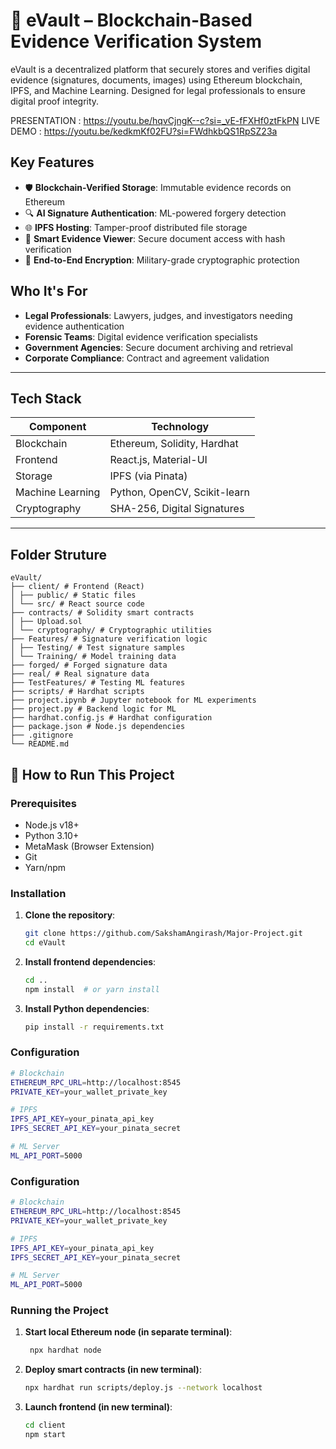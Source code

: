 # 🔐 eVault – Blockchain-Based Evidence Verification System

eVault is a decentralized platform that securely stores and verifies digital evidence (signatures, documents, images) using Ethereum blockchain, IPFS, and Machine Learning. Designed for legal professionals to ensure digital proof integrity.

PRESENTATION : https://youtu.be/hqvCjngK--c?si=_vE-fFXHf0ztFkPN
LIVE DEMO : https://youtu.be/kedkmKf02FU?si=FWdhkbQS1RpSZ23a

## Key Features

- 🛡️ **Blockchain-Verified Storage**: Immutable evidence records on Ethereum
- 🔍 **AI Signature Authentication**: ML-powered forgery detection 
- 🌐 **IPFS Hosting**: Tamper-proof distributed file storage
- 📄 **Smart Evidence Viewer**: Secure document access with hash verification
- 🔐 **End-to-End Encryption**: Military-grade cryptographic protection

## Who It's For

- **Legal Professionals**: Lawyers, judges, and investigators needing evidence authentication
- **Forensic Teams**: Digital evidence verification specialists
- **Government Agencies**: Secure document archiving and retrieval
- **Corporate Compliance**: Contract and agreement validation

---

## Tech Stack

| Component          | Technology                          |
|--------------------|-------------------------------------|
| Blockchain         | Ethereum, Solidity, Hardhat         |
| Frontend           | React.js, Material-UI               |
| Storage            | IPFS (via Pinata)                   |
| Machine Learning   | Python, OpenCV, Scikit-learn        |
| Cryptography       | SHA-256, Digital Signatures         |

---

## Folder Struture 
```
eVault/
├── client/ # Frontend (React)
│ ├── public/ # Static files
│ └── src/ # React source code
├── contracts/ # Solidity smart contracts
│ ├── Upload.sol
│ └── cryptography/ # Cryptographic utilities
├── Features/ # Signature verification logic
│ ├── Testing/ # Test signature samples
│ └── Training/ # Model training data
├── forged/ # Forged signature data
├── real/ # Real signature data
├── TestFeatures/ # Testing ML features
├── scripts/ # Hardhat scripts
├── project.ipynb # Jupyter notebook for ML experiments
├── project.py # Backend logic for ML
├── hardhat.config.js # Hardhat configuration
├── package.json # Node.js dependencies
├── .gitignore
└── README.md
```

## 🚀 How to Run This Project

### Prerequisites
- Node.js v18+
- Python 3.10+
- MetaMask (Browser Extension)
- Git
- Yarn/npm

### Installation

1. **Clone the repository**:
   ```bash
   git clone https://github.com/SakshamAngirash/Major-Project.git
   cd eVault
   ```
   
2. **Install frontend dependencies**:
   ```bash
   cd ..
   npm install  # or yarn install
   ```   

3. **Install Python dependencies**:
   ```bash
   pip install -r requirements.txt
   ```     

### Configuration

   ```bash
   # Blockchain
   ETHEREUM_RPC_URL=http://localhost:8545
   PRIVATE_KEY=your_wallet_private_key

   # IPFS
   IPFS_API_KEY=your_pinata_api_key
   IPFS_SECRET_API_KEY=your_pinata_secret

   # ML Server
   ML_API_PORT=5000
   ``` 

### Configuration

   ```bash
   # Blockchain
   ETHEREUM_RPC_URL=http://localhost:8545
   PRIVATE_KEY=your_wallet_private_key

   # IPFS
   IPFS_API_KEY=your_pinata_api_key
   IPFS_SECRET_API_KEY=your_pinata_secret

   # ML Server
   ML_API_PORT=5000
   ```            

### Running the Project

1. **Start local Ethereum node (in separate terminal)**:
   ```bash
    npx hardhat node
   ```
   
2. **Deploy smart contracts (in new terminal)**:
   ```bash
   npx hardhat run scripts/deploy.js --network localhost
   ```   

   
3. **Launch frontend (in new terminal)**:
   ```bash
   cd client
   npm start
   ```   
  
